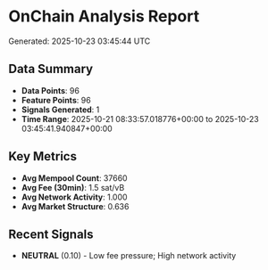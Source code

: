 # OnChain Analysis Report
Generated: 2025-10-23 03:45:44 UTC

## Data Summary
- **Data Points**: 96
- **Feature Points**: 96
- **Signals Generated**: 1
- **Time Range**: 2025-10-21 08:33:57.018776+00:00 to 2025-10-23 03:45:41.940847+00:00

## Key Metrics
- **Avg Mempool Count**: 37660
- **Avg Fee (30min)**: 1.5 sat/vB
- **Avg Network Activity**: 1.000
- **Avg Market Structure**: 0.636

## Recent Signals
- **NEUTRAL** (0.10) - Low fee pressure; High network activity
